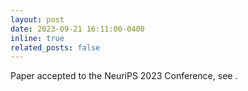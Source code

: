 ```yaml
---
layout: post
date: 2023-09-21 16:11:00-0400
inline: true
related_posts: false
---
```


Paper accepted to the NeuriPS 2023 Conference, see .

